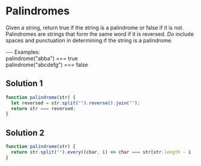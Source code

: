 # Palindromes

Given a string, return true if the string is a palindrome
or false if it is not.
Palindromes are strings that form the same word if it is reversed.
_Do_ include spaces and punctuation in determining if the string is a palindrome.

--- Examples:
<br>
palindrome("abba") === true
<br>
palindrome("abcdefg") === false

## Solution 1

```js
function palindrome(str) {
  let reversed = str.split("").reverse().join("");
  return str === reversed;
}
```

## Solution 2

```js
function palindrome(str) {
  return str.split("").every((char, i) => char === str[str.length - i - 1]);
}
```
